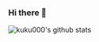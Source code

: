 ### Hi there 👋
![kuku000's github stats](https://github-readme-stats.vercel.app/api?username=kuku000&theme=shadow_blue)

